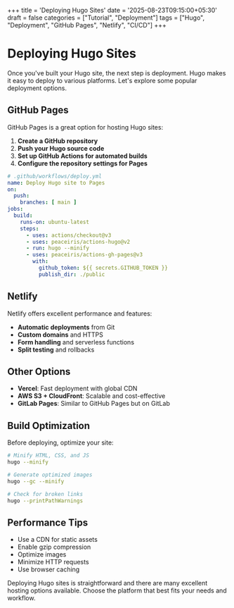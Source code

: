 +++
title = 'Deploying Hugo Sites'
date = '2025-08-23T09:15:00+05:30'
draft = false
categories = ["Tutorial", "Deployment"]
tags = ["Hugo", "Deployment", "GitHub Pages", "Netlify", "CI/CD"]
+++

# Deploying Hugo Sites

Once you've built your Hugo site, the next step is deployment. Hugo makes it easy to deploy to various platforms. Let's explore some popular deployment options.

## GitHub Pages

GitHub Pages is a great option for hosting Hugo sites:

1. **Create a GitHub repository**
2. **Push your Hugo source code**
3. **Set up GitHub Actions for automated builds**
4. **Configure the repository settings for Pages**

```yaml
# .github/workflows/deploy.yml
name: Deploy Hugo site to Pages
on:
  push:
    branches: [ main ]
jobs:
  build:
    runs-on: ubuntu-latest
    steps:
      - uses: actions/checkout@v3
      - uses: peaceiris/actions-hugo@v2
      - run: hugo --minify
      - uses: peaceiris/actions-gh-pages@v3
        with:
          github_token: ${{ secrets.GITHUB_TOKEN }}
          publish_dir: ./public
```

## Netlify

Netlify offers excellent performance and features:

- **Automatic deployments** from Git
- **Custom domains** and HTTPS
- **Form handling** and serverless functions
- **Split testing** and rollbacks

## Other Options

- **Vercel**: Fast deployment with global CDN
- **AWS S3 + CloudFront**: Scalable and cost-effective
- **GitLab Pages**: Similar to GitHub Pages but on GitLab

## Build Optimization

Before deploying, optimize your site:

```bash
# Minify HTML, CSS, and JS
hugo --minify

# Generate optimized images
hugo --gc --minify

# Check for broken links
hugo --printPathWarnings
```

## Performance Tips

- Use a CDN for static assets
- Enable gzip compression
- Optimize images
- Minimize HTTP requests
- Use browser caching

Deploying Hugo sites is straightforward and there are many excellent hosting options available. Choose the platform that best fits your needs and workflow.